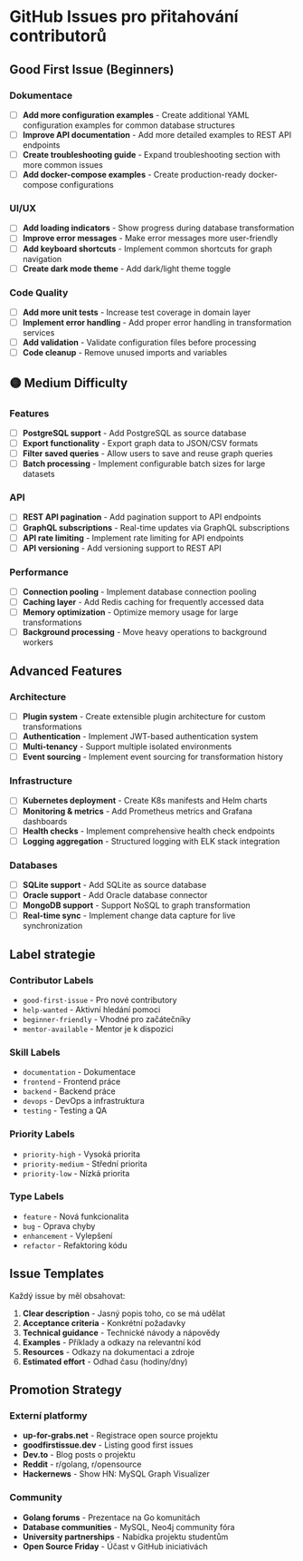 # GitHub Issues pro přitahování contributorů

## Good First Issue (Beginners)

### Dokumentace
- [ ] **Add more configuration examples** - Create additional YAML configuration examples for common database structures
- [ ] **Improve API documentation** - Add more detailed examples to REST API endpoints
- [ ] **Create troubleshooting guide** - Expand troubleshooting section with more common issues
- [ ] **Add docker-compose examples** - Create production-ready docker-compose configurations

### UI/UX
- [ ] **Add loading indicators** - Show progress during database transformation
- [ ] **Improve error messages** - Make error messages more user-friendly
- [ ] **Add keyboard shortcuts** - Implement common shortcuts for graph navigation
- [ ] **Create dark mode theme** - Add dark/light theme toggle

### Code Quality
- [ ] **Add more unit tests** - Increase test coverage in domain layer
- [ ] **Implement error handling** - Add proper error handling in transformation services
- [ ] **Add validation** - Validate configuration files before processing
- [ ] **Code cleanup** - Remove unused imports and variables

## 🟡 Medium Difficulty

### Features
- [ ] **PostgreSQL support** - Add PostgreSQL as source database
- [ ] **Export functionality** - Export graph data to JSON/CSV formats
- [ ] **Filter saved queries** - Allow users to save and reuse graph queries
- [ ] **Batch processing** - Implement configurable batch sizes for large datasets

### API
- [ ] **REST API pagination** - Add pagination support to API endpoints
- [ ] **GraphQL subscriptions** - Real-time updates via GraphQL subscriptions
- [ ] **API rate limiting** - Implement rate limiting for API endpoints
- [ ] **API versioning** - Add versioning support to REST API

### Performance
- [ ] **Connection pooling** - Implement database connection pooling
- [ ] **Caching layer** - Add Redis caching for frequently accessed data
- [ ] **Memory optimization** - Optimize memory usage for large transformations
- [ ] **Background processing** - Move heavy operations to background workers

## Advanced Features

### Architecture
- [ ] **Plugin system** - Create extensible plugin architecture for custom transformations
- [ ] **Authentication** - Implement JWT-based authentication system
- [ ] **Multi-tenancy** - Support multiple isolated environments
- [ ] **Event sourcing** - Implement event sourcing for transformation history

### Infrastructure
- [ ] **Kubernetes deployment** - Create K8s manifests and Helm charts
- [ ] **Monitoring & metrics** - Add Prometheus metrics and Grafana dashboards
- [ ] **Health checks** - Implement comprehensive health check endpoints
- [ ] **Logging aggregation** - Structured logging with ELK stack integration

### Databases
- [ ] **SQLite support** - Add SQLite as source database
- [ ] **Oracle support** - Add Oracle database connector
- [ ] **MongoDB support** - Support NoSQL to graph transformation
- [ ] **Real-time sync** - Implement change data capture for live synchronization

## Label strategie

### Contributor Labels
- `good-first-issue` - Pro nové contributory
- `help-wanted` - Aktivní hledání pomoci
- `beginner-friendly` - Vhodné pro začátečníky
- `mentor-available` - Mentor je k dispozici

### Skill Labels
- `documentation` - Dokumentace
- `frontend` - Frontend práce
- `backend` - Backend práce
- `devops` - DevOps a infrastruktura
- `testing` - Testing a QA

### Priority Labels
- `priority-high` - Vysoká priorita
- `priority-medium` - Střední priorita  
- `priority-low` - Nízká priorita

### Type Labels
- `feature` - Nová funkcionalita
- `bug` - Oprava chyby
- `enhancement` - Vylepšení
- `refactor` - Refaktoring kódu

## Issue Templates

Každý issue by měl obsahovat:
1. **Clear description** - Jasný popis toho, co se má udělat
2. **Acceptance criteria** - Konkrétní požadavky
3. **Technical guidance** - Technické návody a nápovědy
4. **Examples** - Příklady a odkazy na relevantní kód
5. **Resources** - Odkazy na dokumentaci a zdroje
6. **Estimated effort** - Odhad času (hodiny/dny)

## Promotion Strategy

### Externí platformy
- **up-for-grabs.net** - Registrace open source projektu
- **goodfirstissue.dev** - Listing good first issues
- **Dev.to** - Blog posts o projektu
- **Reddit** - r/golang, r/opensource
- **Hackernews** - Show HN: MySQL Graph Visualizer

### Community
- **Golang forums** - Prezentace na Go komunitách  
- **Database communities** - MySQL, Neo4j community fóra
- **University partnerships** - Nabídka projektu studentům
- **Open Source Friday** - Účast v GitHub iniciativách
